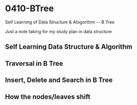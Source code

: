# 0410-BTree
Self Learning of Data Structure &amp; Alogorithm -- B Tree

Just a note taking for my study plan in data structure

## Self Learning Data Structure & Algorithm

## Traversal in B Tree

## Insert, Delete and Search in B Tree

## How the nodes/leaves shift
